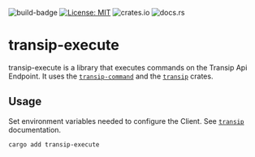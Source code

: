 ![build-badge](https://github.com/paulusminus/transipctl/actions/workflows/rust.yml/badge.svg)
[![License: MIT](https://img.shields.io/badge/License-MIT-yellow.svg)](https://opensource.org/licenses/MIT)
![crates.io](https://img.shields.io/crates/d/transip-execute)
![docs.rs](https://img.shields.io/docsrs/transip-execute)

# transip-execute

transip-execute is a library that executes commands on the Transip Api Endpoint.
It uses the [`transip-command`] and the [`transip`] crates.


## Usage

Set environment variables needed to configure the Client. See [`transip`] documentation.

```bash
cargo add transip-execute
```

[`transip-command`]: https://crates.io/crates/transip-command
[`transip`]: https://crates.io/crates/transip